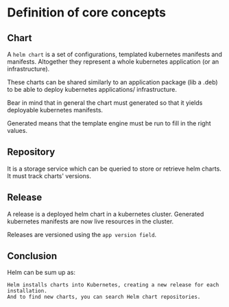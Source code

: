 # Definition of core concepts
## Chart
A `helm chart` is a set of configurations, templated
kubernetes manifests and manifests. Altogether they represent
a whole kubernetes application (or an infrastructure).

These charts can be shared similarly to an application
package (lib a .deb) to be able to deploy kubernetes applications/
infrastructure.

Bear in mind that in general the chart must generated so that it yields deployable
kubernetes manifests. 

Generated means that the template engine must be run to fill in the right values.

## Repository
It is a storage service which can be queried to store or retrieve
helm charts. It must track charts' versions.

## Release
A release is a deployed helm chart in a kubernetes cluster. Generated
kubernetes manifests are now live resources in the cluster.

Releases are versioned using the `app version field`.

## Conclusion
Helm can be sum up as:
```
Helm installs charts into Kubernetes, creating a new release for each installation.
And to find new charts, you can search Helm chart repositories.
```

